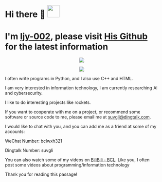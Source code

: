 # Hi there 👋   <img src='https://user-images.githubusercontent.com/74038190/206662607-d9e7591e-bbf9-42f9-9386-29efc927bc16.gif' width="40">

# I'm [ljy-002](https://github.com/ljy-002), please visit [His Github](https://github.com/ljy-002) for the latest information

<p align="center">
  <a href="https://github.com/Anmol-Baranwal">
    <img src="https://readme-typing-svg.demolab.com/?font=Fira+Code&center=true&weight=360&size=24&pause=800&color=6495ED&width=600&height=80&lines=Python+Ai+Developer;Student+Hacker;Enjoy+Learning+Math;Keep+improving"/>      </a>
</p>

<p align="center">
  <a href="https://github.com/anuraghazra/github-readme-stats">
    <img src="https://github-readme-stats.vercel.app/api?username=ljy-002&show_icons=true&theme=shades-of-purple">
  </a>
</p>

I often write programs in Python, and I also use C++ and HTML.

I am very interested in information technology, I am currently researching AI and cybersecurity.

I like to do interesting projects like rockets.

If you want to cooperate with me on a project, or recommend some software or source code to me, please email me at suvgli@dingtalk.com.

I would like to chat with you, and you can add me as a friend at some of my accounts:

WeChat Number: bclwxh321

Dingtalk Number: suvgli

You can also watch some of my videos on [BiliBili - BCL](https://space.bilibili.com/1543403511). Like you, I often post some videos about programming/information technology

Thank you for reading this passage!
